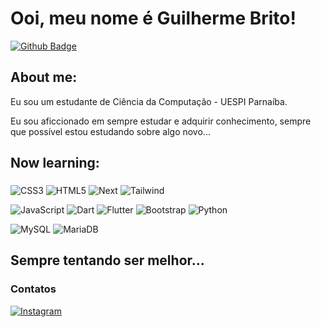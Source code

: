 # Ooi, meu nome é Guilherme Brito!
[![Github Badge](https://img.shields.io/badge/-Github-000?style=flat-square&logo=Github&logoColor=white)](https://github.com/guiyugi)

## About me:
Eu sou um estudante de Ciência da Computação - UESPI Parnaíba.

Eu sou aficcionado em sempre estudar e adquirir conhecimento, sempre que possível estou estudando sobre algo novo...

## Now learning: 
### 
![CSS3](https://img.shields.io/badge/css3-%231572B6.svg?style=for-the-badge&logo=css3&logoColor=white)
![HTML5](https://img.shields.io/badge/html5-%23E34F26.svg?style=for-the-badge&logo=html5&logoColor=white)
![Next](https://img.shields.io/badge/Next-black?style=for-the-badge&logo=next.js&logoColor=white)
![Tailwind](https://img.shields.io/badge/tailwindcss-%2338B2AC.svg?style=for-the-badge&logo=tailwind-css&logoColor=white)

![JavaScript](https://img.shields.io/badge/javascript-%23323330.svg?style=for-the-badge&logo=javascript&logoColor=%23F7DF1E)
![Dart](https://img.shields.io/badge/dart-%230175C2.svg?style=for-the-badge&logo=dart&logoColor=white)
![Flutter](https://img.shields.io/badge/Flutter-02569B?style=for-the-badge&logo=flutter&logoColor=white)
![Bootstrap](https://img.shields.io/badge/-boostrap-0D1117?style=for-the-badge&logo=bootstrap&labelColor=0D1117)
![Python](https://img.shields.io/badge/python-3670A0?style=for-the-badge&logo=python&logoColor=ffdd54)


![MySQL](https://img.shields.io/badge/mysql-%2300f.svg?style=for-the-badge&logo=mysql&logoColor=white)
![MariaDB](https://img.shields.io/badge/MariaDB-003545?style=for-the-badge&logo=mariadb&logoColor=white)

## Sempre tentando ser melhor...

### Contatos
[![Instagram](https://img.shields.io/badge/Instagram-%23E4405F.svg?style=for-the-badge&logo=Instagram&logoColor=white)](https://instagram.com/yugi.gui)

